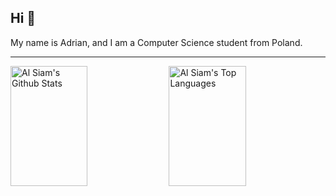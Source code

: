 ## Hi 👋
My name is Adrian, and I am a Computer Science student from Poland.

---

<a><a href="https://github.com/iamdrzazgowski"><img alt="Al Siam's Github Stats" src="https://denvercoder1-github-readme-stats.vercel.app/api?username=iamdrzazgowski&show_icons=true&count_private=true&theme=react&border_color=FFFFFF&hide_border=true&bg_color=0D1117&title_color=FFFFFF&text_color=9f9f9f&icon_color=79ff97" height="192px" width="49.5%"/></a>
<a href="https://github.com/iamdrzazgowski"><img alt="Al Siam's Top Languages" src="https://denvercoder1-github-readme-stats.vercel.app/api/top-langs/?username=iamdrzazgowski&langs_count=8&layout=compact&count_private=false&theme=react&border_color=7F3FBF&bg_color=0D1117&hide_border=true&title_color=FFFFFF&icon_color=F8D866&text_color=9f9f9f" height="192px" width="49.5%"/></a>

<!--
**iamdrzazgowski/iamdrzazgowski** is a ✨ _special_ ✨ repository because its `README.md` (this file) appears on your GitHub profile.
Here are some ideas to get you started:

- 🔭 I’m currently working on ...
- 🌱 I’m currently learning ...
- 👯 I’m looking to collaborate on ...
- 🤔 I’m looking for help with ...
- 💬 Ask me about ...
- 📫 How to reach me: ...
- 😄 Pronouns: ...
- ⚡ Fun fact: ...
-->
